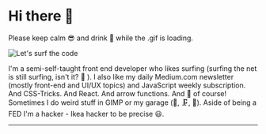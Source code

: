 # **Hi there** 👋
Please keep calm 😎 and drink 🥤 while the .gif is loading.

![Let's surf the code](images/code_surfer.gif?raw=true)

I'm a semi-self-taught front end developer who likes surfing (surfing the net is still surfing, isn't it? 🤔 ). I also like my daily Medium.com newsletter (mostly front-end and UI/UX topics) and JavaScript weekly subscription. And CSS-Tricks. And React. And arrow functions. And 🍕 of course! Sometimes I do weird stuff in GIMP or my garage (🔨, 🗜️, 🔧). Aside of being a FED I'm a hacker - Ikea hacker to be precise 😃.

___

<!-- You can't reach me with ![Facebook logo](icons/facebook.png) but feel free to contact me via [![Linkedin logo](icons/linkedin.png)](https://www.linkedin.com/in/micha%C5%82-zaremba/) or [![Gmail logo](icons/gmail.png)](mailto:michelevilo@gmail.com) -->




<!--
 Icons made by <a href="https://www.flaticon.com/authors/freepik" title="Freepik">Freepik</a> from <a href="https://www.flaticon.com/" title="Flaticon"> www.flaticon.com</a>

 Icons made by <a href="https://www.flaticon.com/authors/pixel-perfect" title="Pixel perfect">Pixel perfect</a> from <a href="https://www.flaticon.com/" title="Flaticon"> www.flaticon.com</a>

Here are some ideas to get you started:

- 🔭 I’m currently working on ...
- 🌱 I’m currently learning ...
- 👯 I’m looking to collaborate on ...
- 🤔 I’m looking for help with ...
- 💬 Ask me about ...
- 📫 How to reach me: ...
- 😄 Pronouns: ...
- ⚡ Fun fact: ...
-->
